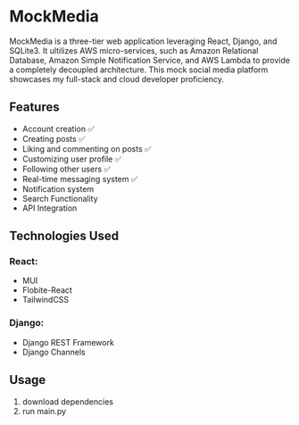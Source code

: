# MockMedia
MockMedia is a three-tier web application leveraging React, Django, and SQLite3. It ultilizes AWS micro-services, such as Amazon Relational Database, Amazon Simple Notification Service, and AWS Lambda to provide a completely decoupled architecture. This mock social media platform showcases my full-stack and cloud developer proficiency.
## Features
- Account creation ✅️
- Creating posts ✅️
- Liking and commenting on posts ✅️
- Customizing user profile ✅️
- Following other users ✅️
- Real-time messaging system ✅️
- Notification system
- Search Functionality
- API Integration

## Technologies Used
### React:
- MUI
- Flobite-React
- TailwindCSS
### Django:
- Django REST Framework
- Django Channels
## Usage
1. download dependencies
2. run main.py
